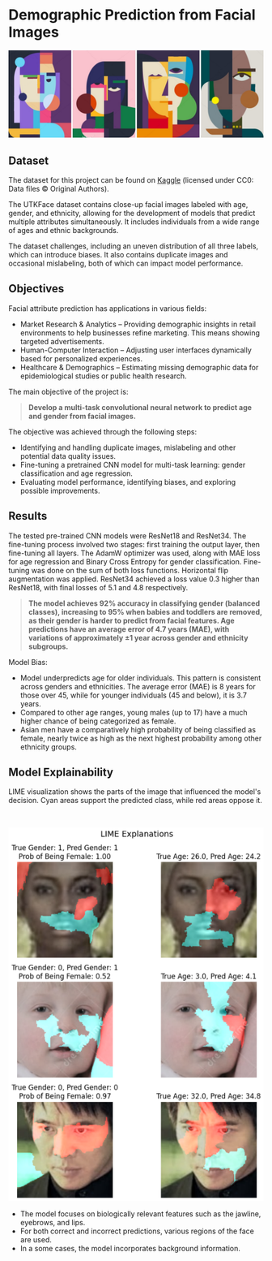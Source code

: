 # Demographic Prediction from Facial Images

![header](Pictures/header.png)

## Dataset

The dataset for this project can be found on [Kaggle](https://www.kaggle.com/datasets/jangedoo/utkface-new) (licensed under CC0: Data files © Original Authors).

The UTKFace dataset contains close-up facial images labeled with age, gender, and ethnicity, allowing for the development of models that predict multiple attributes simultaneously. It includes individuals from a wide range of ages and ethnic backgrounds.

The dataset challenges, including an uneven distribution of all three labels, which can introduce biases. It also contains duplicate images and occasional mislabeling, both of which can impact model performance.

## Objectives

Facial attribute prediction has applications in various fields:  

- Market Research & Analytics – Providing demographic insights in retail environments to help businesses refine marketing. This means showing targeted advertisements.
- Human-Computer Interaction – Adjusting user interfaces dynamically based for personalized experiences.  
- Healthcare & Demographics – Estimating missing demographic data for epidemiological studies or public health research.

The main objective of the project is:

> **Develop a multi-task convolutional neural network to predict age and gender from facial images.**

The objective was achieved through the following steps:  

- Identifying and handling duplicate images, mislabeling and other potential data quality issues.  
- Fine-tuning a pretrained CNN model for multi-task learning: gender classification and age regression.  
- Evaluating model performance, identifying biases, and exploring possible improvements.  

## Results 

The tested pre-trained CNN models were ResNet18 and ResNet34. The fine-tuning process involved two stages: first training the output layer, then fine-tuning all layers. The AdamW optimizer was used, along with MAE loss for age regression and Binary Cross Entropy for gender classification. Fine-tuning was done on the sum of both loss functions. Horizontal flip augmentation was applied. ResNet34 achieved a loss value 0.3 higher than ResNet18, with final losses of 5.1 and 4.8 respectively.  

> **The model achieves 92% accuracy in classifying gender (balanced classes), increasing to 95% when babies and toddlers are removed, as their gender is harder to predict from facial features. Age predictions have an average error of 4.7 years (MAE), with variations of approximately ±1 year across gender and ethnicity subgroups.**  

Model Bias:

- Model underpredicts age for older individuals. This pattern is consistent across genders and ethnicities. The average error (MAE) is 8 years for those over 45, while for younger individuals (45 and below), it is 3.7 years.
- Compared to other age ranges, young males (up to 17) have a much higher chance of being categorized as female. 
- Asian men have a comparatively high probability of being classified as female, nearly twice as high as the next highest probability among other ethnicity groups.

## Model Explainability

LIME visualization shows the parts of the image that influenced the model's decision. Cyan areas support the predicted class, while red areas oppose it.  

<br>

<p align="center">
  <img src="Pictures/LIME.png" alt="LIME">
</p>

- The model focuses on biologically relevant features such as the jawline, eyebrows, and lips.  
- For both correct and incorrect predictions, various regions of the face are used.  
- In a some cases, the model incorporates background information.
